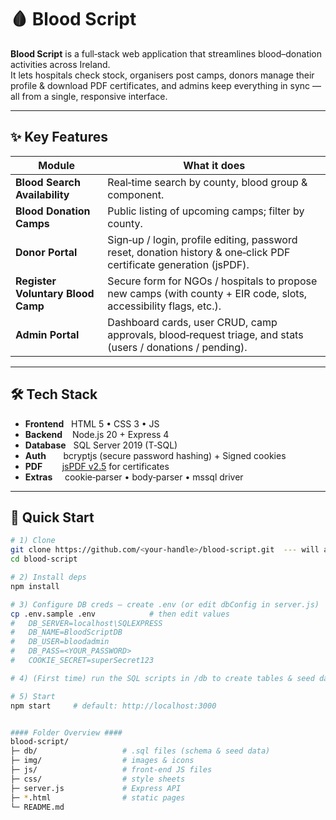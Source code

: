 # 🩸 Blood Script

**Blood Script** is a full‑stack web application that streamlines blood–donation activities across Ireland.  
It lets hospitals check stock, organisers post camps, donors manage their profile & download PDF certificates, and admins keep everything in sync — all from a single, responsive interface.

---

## ✨ Key Features

| Module | What it does |
|--------|--------------|
| **Blood Search Availability** | Real‑time search by county, blood group & component. |
| **Blood Donation Camps** | Public listing of upcoming camps; filter by county. |
| **Donor Portal** | Sign‑up / login, profile editing, password reset, donation history & one‑click PDF certificate generation (jsPDF). |
| **Register Voluntary Blood Camp** | Secure form for NGOs / hospitals to propose new camps (with county + EIR code, slots, accessibility flags, etc.). |
| **Admin Portal** | Dashboard cards, user CRUD, camp approvals, blood‑request triage, and stats (users / donations / pending). |

---

## 🛠️ Tech Stack

* **Frontend**   HTML 5 • CSS 3 • JS  
* **Backend**    Node.js 20 + Express 4  
* **Database**   SQL Server 2019 (T‑SQL)  
* **Auth**       bcryptjs (secure password hashing) + Signed cookies  
* **PDF**        [jsPDF v2.5](https://github.com/parallax/jsPDF) for certificates  
* **Extras**     cookie‑parser • body‑parser • mssql driver

---

## 🚀 Quick Start

```bash
# 1) Clone
git clone https://github.com/<your‑handle>/blood-script.git  --- will add later
cd blood-script

# 2) Install deps
npm install

# 3) Configure DB creds – create .env (or edit dbConfig in server.js)
cp .env.sample .env            # then edit values
#   DB_SERVER=localhost\SQLEXPRESS
#   DB_NAME=BloodScriptDB
#   DB_USER=bloodadmin
#   DB_PASS=<YOUR_PASSWORD>
#   COOKIE_SECRET=superSecret123

# 4) (First time) run the SQL scripts in /db to create tables & seed data

# 5) Start
npm start     # default: http://localhost:3000


#### Folder Overview ####
blood-script/
├─ db/                   # .sql files (schema & seed data)
├─ img/                  # images & icons
├─ js/                   # front‑end JS files
├─ css/                  # style sheets
├─ server.js             # Express API
├─ *.html                # static pages
└─ README.md
